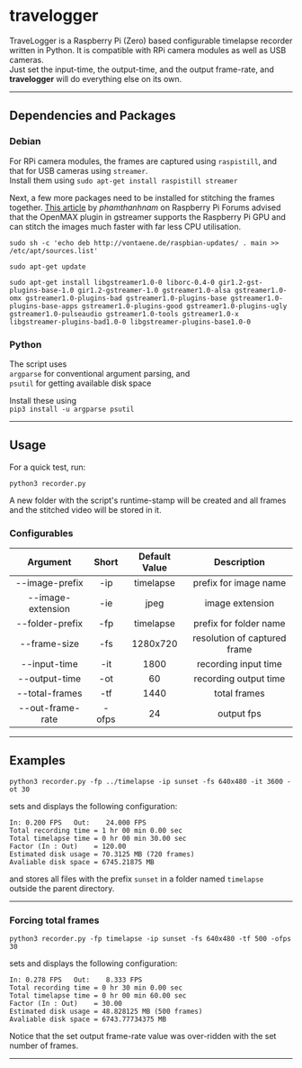 # travelogger

TraveLogger is a Raspberry Pi (Zero) based configurable timelapse recorder written in Python.
It is compatible with RPi camera modules as well as USB cameras.  
Just set the input-time, the output-time, and the output frame-rate, and **travelogger** will do everything else on its own.

---

## Dependencies and Packages

### Debian

For RPi camera modules, the frames are captured using `raspistill`, and that for USB cameras using `streamer`.  
Install them using `sudo apt-get install raspistill streamer`

Next, a few more packages need to be installed for stitching the frames together. [This article](https://www.raspberrypi.org/forums/viewtopic.php?t=72435) by *phamthanhnam* on Raspberry Pi Forums advised that the OpenMAX plugin in gstreamer supports the Raspberry Pi GPU and can stitch the images much faster with far less CPU utilisation.

```
sudo sh -c 'echo deb http://vontaene.de/raspbian-updates/ . main >> /etc/apt/sources.list'

sudo apt-get update

sudo apt-get install libgstreamer1.0-0 liborc-0.4-0 gir1.2-gst-plugins-base-1.0 gir1.2-gstreamer-1.0 gstreamer1.0-alsa gstreamer1.0-omx gstreamer1.0-plugins-bad gstreamer1.0-plugins-base gstreamer1.0-plugins-base-apps gstreamer1.0-plugins-good gstreamer1.0-plugins-ugly gstreamer1.0-pulseaudio gstreamer1.0-tools gstreamer1.0-x libgstreamer-plugins-bad1.0-0 libgstreamer-plugins-base1.0-0
```

### Python

The script uses  
`argparse` for conventional argument parsing, and  
`psutil` for getting available disk space

Install these using  
`pip3 install -u argparse psutil`

---

## Usage

For a quick test, run:  
```
python3 recorder.py
```

A new folder with the script's runtime-stamp will be created and all frames and the stitched video will be stored in it.  

### Configurables

|Argument|Short|Default Value|Description|
|:---:|:---:|:---:|:---:|
|--image-prefix|-ip|timelapse|prefix for image name|
|--image-extension|-ie|jpeg|image extension|
|--folder-prefix|-fp|timelapse|prefix for folder name|
|--frame-size|-fs|1280x720|resolution of captured frame|
|--input-time|-it|1800|recording input time|
|--output-time|-ot|60|recording output time|
|--total-frames|-tf|1440|total frames|
|--out-frame-rate|-ofps|24|output fps|

---

## Examples

```
python3 recorder.py -fp ../timelapse -ip sunset -fs 640x480 -it 3600 -ot 30
```

sets and displays the following configuration:

```
In:	0.200 FPS	Out:	24.000 FPS
Total recording time = 1 hr 00 min 0.00 sec
Total timelapse time = 0 hr 00 min 30.00 sec
Factor (In : Out)    = 120.00
Estimated disk usage = 70.3125 MB (720 frames)
Avaliable disk space = 6745.21875 MB

```

and stores all files with the prefix `sunset` in a folder named `timelapse` outside the parent directory.

---

### Forcing total frames

```
python3 recorder.py -fp timelapse -ip sunset -fs 640x480 -tf 500 -ofps 30
```

sets and displays the following configuration:

```
In:	0.278 FPS	Out:	8.333 FPS
Total recording time = 0 hr 30 min 0.00 sec
Total timelapse time = 0 hr 00 min 60.00 sec
Factor (In : Out)    = 30.00
Estimated disk usage = 48.828125 MB (500 frames)
Avaliable disk space = 6743.77734375 MB

```

Notice that the set output frame-rate value was over-ridden with the set number of frames.  

---